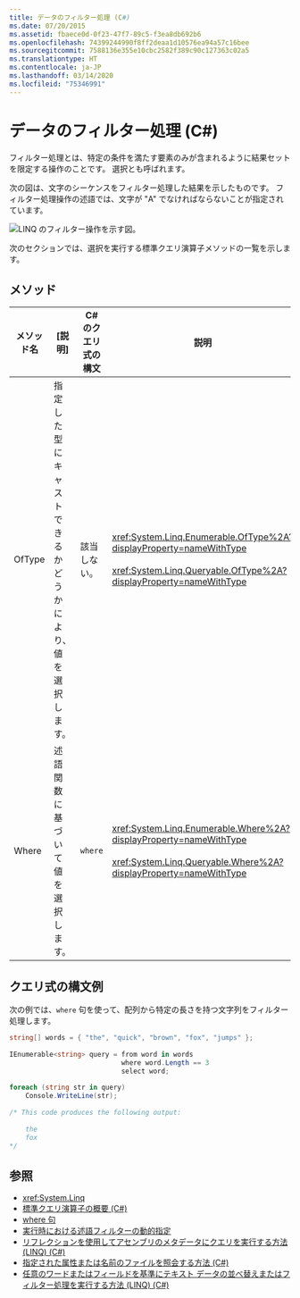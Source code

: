 ```yaml
---
title: データのフィルター処理 (C#)
ms.date: 07/20/2015
ms.assetid: fbaece0d-0f23-47f7-89c5-f3ea8db692b6
ms.openlocfilehash: 74399244990f8ff2deaa1d10576ea94a57c16bee
ms.sourcegitcommit: 7588136e355e10cbc2582f389c90c127363c02a5
ms.translationtype: HT
ms.contentlocale: ja-JP
ms.lasthandoff: 03/14/2020
ms.locfileid: "75346991"
---
```

# <a name="filtering-data-c"></a>データのフィルター処理 (C#)
フィルター処理とは、特定の条件を満たす要素のみが含まれるように結果セットを限定する操作のことです。 選択とも呼ばれます。  
  
 次の図は、文字のシーケンスをフィルター処理した結果を示したものです。 フィルター処理操作の述語では、文字が "A" でなければならないことが指定されています。  
  
 ![LINQ のフィルター操作を示す図。](./media/filtering-data/linq-filter-operation.png)  
  
 次のセクションでは、選択を実行する標準クエリ演算子メソッドの一覧を示します。  
  
## <a name="methods"></a>メソッド  
  
|メソッド名|[説明]|C# のクエリ式の構文|説明|  
|-----------------|-----------------|---------------------------------|----------------------|  
|OfType|指定した型にキャストできるかどうかにより、値を選択します。|該当しない。|<xref:System.Linq.Enumerable.OfType%2A?displayProperty=nameWithType><br /><br /> <xref:System.Linq.Queryable.OfType%2A?displayProperty=nameWithType>|  
|Where|述語関数に基づいて値を選択します。|`where`|<xref:System.Linq.Enumerable.Where%2A?displayProperty=nameWithType><br /><br /> <xref:System.Linq.Queryable.Where%2A?displayProperty=nameWithType>|  
  
## <a name="query-expression-syntax-example"></a>クエリ式の構文例  
 次の例では、`where` 句を使って、配列から特定の長さを持つ文字列をフィルター処理します。  
  
```csharp  
string[] words = { "the", "quick", "brown", "fox", "jumps" };  
  
IEnumerable<string> query = from word in words  
                            where word.Length == 3  
                            select word;  
  
foreach (string str in query)  
    Console.WriteLine(str);  
  
/* This code produces the following output:  
  
    the  
    fox  
*/  
```  
  
## <a name="see-also"></a>参照

- <xref:System.Linq>
- [標準クエリ演算子の概要 (C#)](./standard-query-operators-overview.md)
- [where 句](../../../language-reference/keywords/where-clause.md)
- [実行時における述語フィルターの動的指定](../../../linq/dynamically-specify-predicate-filters-at-runtime.md)
- [リフレクションを使用してアセンブリのメタデータにクエリを実行する方法 (LINQ) (C#)](./how-to-query-an-assembly-s-metadata-with-reflection-linq.md)
- [指定された属性または名前のファイルを照会する方法 (C#)](./how-to-query-for-files-with-a-specified-attribute-or-name.md)
- [任意のワードまたはフィールドを基準にテキスト データの並べ替えまたはフィルター処理を実行する方法 (LINQ) (C#)](./how-to-sort-or-filter-text-data-by-any-word-or-field-linq.md)
